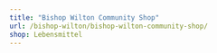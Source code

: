 ```yaml
---
title: "Bishop Wilton Community Shop"
url: /bishop-wilton/bishop-wilton-community-shop/
shop: Lebensmittel
---
```

